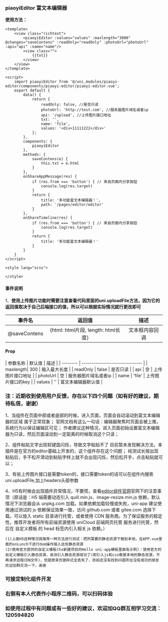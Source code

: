 ### piaoyiEditor 富文本编辑器

**使用方法：**

```
<template>
	<view class="richtext">
		<piaoyiEditor :values="values" :maxlength="3000" @changes="saveContens" :readOnly="readOnly" :photoUrl="photoUrl" :api="api" :name="name"/>
		<view class="">
			{{txt}}
		</view>
	</view>
</template>

<script>
	import piaoyiEditor from '@/uni_modules/piaoyi-editor/components/piaoyi-editor/piaoyi-editor.vue';
	export default {
		data() {
			return {
				readOnly: false, //是否只读
				photoUrl: 'http://test.com', //服务器图片域名或者ip
				api: '/upload', //上传图片接口地址
				txt: '',
				name: 'file',
				values: '<div>11111222</div>'
			};
		},
		components: {
			piaoyiEditor
		},
		methods: {
			saveContens(e) {
				this.txt = e.html
			}
		},
		onShareAppMessage(res) {
			if (res.from === 'button') { // 来自页面内分享按钮
				console.log(res.target)
			}
			return {
				title: '多功能富文本编辑器！',
				path: '/pages/editor/editor'
			}
		},
		onShareTimeline(res) {
			if (res.from === 'button') { // 来自页面内分享按钮
				console.log(res.target)
			}
			return {
				title: '多功能富文本编辑器！'
			}
		}
	}
</script>

<style lang="scss">

</style>

```

#### 事件说明

1、**使用上传图片功能时需要注意查看代码里面的uni.uploadFile方法，因为它的返回值取决于自己后端接口的值，所以可以根据实际情况就行更改即可**

|   事件名    | 返回值 |      描述      |
| :---------: | :----: | :------------: |
| @saveContens |   {html: html片段, length: html长度}   | 文本框内容回调 |

#### Prop

| 参数名称 | 默认值  | 描述                           |
| -------- | ------------------------------ |
| maxlength| 300  | 输入最大长度 |
| readOnly  | false  | 是否只读 |
| api | 空  | 上传图片接口地址 |
| photoUrl  | 空  | 服务器图片域名或者ip |
| name  | 'file'  | 上传图片接口的key |
| values  | ''  | 富文本编辑器默认值 |

### 注：近期收到使用用户反馈，存在以下四个问题（如有好的建议，期待私信，谢谢）

1、当组件在页面中部或者底部的时候，进入页面，页面会自动滚动到富文本编辑器的区域
属于正常现象；
官网文档有这么一句话：编辑器聚焦时页面会被上推，系统行为以保证编辑区可见；
作者建议这种情况，进入页面初始设置富文本编辑器为只读，然后页面滚动到一定距离的时候取消这个只读；

2、组件粘贴文字出现软键盘闪烁，导致文字粘贴不了
目前暂未发现解决方法，本插件是在官方的editor基础上开发的，这个组件存在这个问题；
经测试长按出现粘贴后，手不松开滑动到粘贴字样上就不会出现闪烁，然后松开手，点击粘贴就可以；

3、有些上传图片接口是需要token的，接口需要token的话可以在组件内搜索uni.uploadFile,加上headers头部参数

4、H5有时候会出现插件异常情况，不要慌，查看[editor组件官网](https://uniapp.dcloud.net.cn/component/editor.html)官网下的注意事项（原话是：H5 端需要动态引入 quill.min.js、image-resize.min.js 依赖，默认情况下浏览器会从 unpkg.com 加载。如果依赖加载较慢或失败，uni-app 建议使用通过测试的 js 依赖保证效果一致，访问 github.com 或者 gitee.com 选择下载。可以放入 static 目录进行托管，或者使用 CDN 服务商。为了保证服务的稳定性，推荐开发者将所有前端资源使用 uniCloud 前端网页托管 服务进行托管，然后在 自定义模板 的 head 标签内引入相关 js 依赖。）

	(1)上面H5这种情况我推荐一种方法进行测试：把所需要的静态资源下载到本地，在APP.vue里面的onLunch下进行dom操作插入这些静态资源
	(2)使用官方提供的自定义模板(hx新建项目的Hello uni-app模板里面有示例)：使用官方的自定义模板引入静态资源，亲测引入静态资源成功了(即引入js和css都是本地的静态资源，不再请求远程CDN文件)，但是原来页面样式全丢失了，目前还没有找到问题所在没有成功的朋友欢迎加群交流一下，谢谢

### 可接定制化组件开发
### 右侧有本人代表作小程序二维码，可以扫码体验
### 如使用过程中有问题或有一些好的建议，欢迎加QQ群互相学习交流：120594820